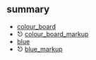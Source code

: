 ## summary

* [colour_board](colour_board.md)
* ⎋ [colour_board_markup](https://b-gooroom.github.io/project_blah/colour_board/index.html)
* [blue](blue.md)
* ⎋ [blue_markup](http://b-gooroom.github.io/project_blah/blue/public/index.html)
